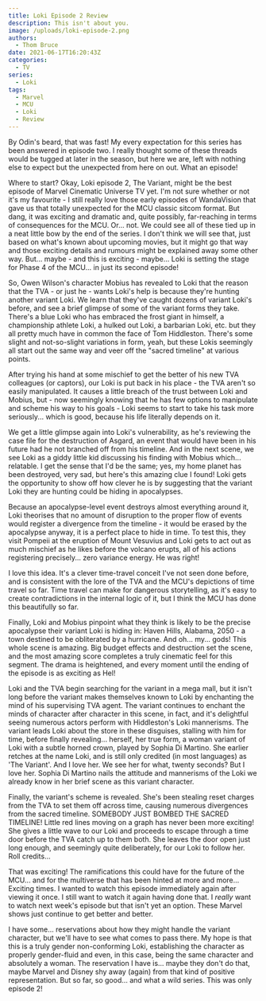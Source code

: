 ```yaml
---
title: Loki Episode 2 Review
description: This isn't about you.
image: /uploads/loki-episode-2.png
authors:
  - Thom Bruce
date: 2021-06-17T16:20:43Z
categories:
  - TV
series:
  - Loki
tags:
  - Marvel
  - MCU
  - Loki
  - Review
---
```


By Odin's beard, that was fast! My every expectation for this series has been answered in episode two. I really thought some of these threads would be tugged at later in the season, but here we are, left with nothing else to expect but the unexpected from here on out. What an episode!

<spoiler-warning>
<template>
<ul>
<li>Spoilers for Loki Episode 2</li>
<li>Potential spoilers for the rest of the season</li>
</ul>
</template>
</spoiler-warning>

Where to start? Okay, Loki episode 2, The Variant, might be the best episode of Marvel Cinematic Universe TV yet. I'm not sure whether or not it's my favourite - I still really love those early episodes of WandaVision that gave us that totally unexpected for the MCU classic sitcom format. But dang, it was exciting and dramatic and, quite possibly, far-reaching in terms of consequences for the MCU. Or... not. We could see all of these tied up in a neat little bow by the end of the series. I don't think we will see that, just based on what's known about upcoming movies, but it might go that way and those exciting details and rumours might be explained away some other way. But... maybe - and this is exciting - maybe... Loki is setting the stage for Phase 4 of the MCU... in just its second episode!

So, Owen Wilson's character Mobius has revealed to Loki that the reason that the TVA - or just he - wants Loki's help is because they're hunting another variant Loki. We learn that they've caught dozens of variant Loki's before, and see a brief glimpse of some of the variant forms they take. There's a blue Loki who has embraced the frost giant in himself, a championship athlete Loki, a hulked out Loki, a barbarian Loki, etc. but they all pretty much have in common the face of Tom Hiddleston. There's some slight and not-so-slight variations in form, yeah, but these Lokis seemingly all start out the same way and veer off the "sacred timeline" at various points.

After trying his hand at some mischief to get the better of his new TVA colleagues (or captors), our Loki is put back in his place - the TVA aren't so easily manipulated. It causes a little breach of the trust between Loki and Mobius, but - now seemingly knowing that he has few options to manipulate and scheme his way to his goals - Loki seems to start to take his task more seriously... which is good, because his life literally depends on it.

<fountain-screenplay>
<template>
MOBIUS
Let me park you at this desk and don't be afraid to really lean into this work. Here's a good trick for you: Pretend your life depends on it. I'm gonna get a snack.
</template>
</fountain-screenplay>

We get a little glimpse again into Loki's vulnerability, as he's reviewing the case file for the destruction of Asgard, an event that would have been in his future had he not branched off from his timeline. And in the next scene, we see Loki as a giddy little kid discussing his finding with Mobius which... relatable. I get the sense that I'd be the same; yes, my home planet has been destroyed, very sad, but here's this amazing clue I found! Loki gets the opportunity to show off how clever he is by suggesting that the variant Loki they are hunting could be hiding in apocalypses.

Because an apocalypse-level event destroys almost everything around it, Loki theorises that no amount of disruption to the proper flow of events would register a divergence from the timeline - it would be erased by the apocalypse anyway, it is a perfect place to hide in time. To test this, they visit Pompeii at the eruption of Mount Vesuvius and Loki gets to act out as much mischief as he likes before the volcano erupts, all of his actions registering precisely... zero variance energy. He was right!

I love this idea. It's a clever time-travel conceit I've not seen done before, and is consistent with the lore of the TVA and the MCU's depictions of time travel so far. Time travel can make for dangerous storytelling, as it's easy to create contradictions in the internal logic of it, but I think the MCU has done this beautifully so far.

Finally, Loki and Mobius pinpoint what they think is likely to be the precise apocalypse their variant Loki is hiding in: Haven Hills, Alabama, 2050 - a town destined to be obliterated by a hurricane. And oh... my... gods! This whole scene is amazing. Big budget effects and destruction set the scene, and the most amazing score completes a truly cinematic feel for this segment. The drama is heightened, and every moment until the ending of the episode is as exciting as Hel!

Loki and the TVA begin searching for the variant in a mega mall, but it isn't long before the variant makes themselves known to Loki by enchanting the mind of his supervising TVA agent. The variant continues to enchant the minds of character after character in this scene, in fact, and it's delightful seeing numerous actors perform with Hiddleston's Loki mannerisms. The variant leads Loki about the store in these disguises, stalling with him for time, before finally revealing... herself, her true form, a woman variant of Loki with a subtle horned crown, played by Sophia Di Martino. She earlier retches at the name Loki, and is still only credited (in most languages) as 'The Variant'. And I love her. We see her for what, twenty seconds? But I love her. Sophia Di Martino nails the attitude and mannerisms of the Loki we already know in her brief scene as this variant character.

<fountain-screenplay>
<template>
THE VARIANT
This isn't about you.
</template>
</fountain-screenplay>

Finally, the variant's scheme is revealed. She's been stealing reset charges from the TVA to set them off across time, causing numerous divergences from the sacred timeline. SOMEBODY JUST BOMBED THE SACRED TIMELINE! Little red lines moving on a graph has never been more exciting! She gives a little wave to our Loki and proceeds to escape through a time door before the TVA catch up to them both. She leaves the door open just long enough, and seemingly quite deliberately, for our Loki to follow her. Roll credits...

That was exciting! The ramifications this could have for the future of the MCU... and for the multiverse that has been hinted at more and more... Exciting times. I wanted to watch this episode immediately again after viewing it once. I still want to watch it again having done that. I _really_ want to watch next week's episode but that isn't yet an option. These Marvel shows just continue to get better and better.

I have some... reservations about how they might handle the variant character, but we'll have to see what comes to pass there. My hope is that this is a truly gender non-conforming Loki, establishing the character as properly gender-fluid and even, in this case, being the same character and absolutely a woman. The reservation I have is... maybe they don't do that, maybe Marvel and Disney shy away (again) from that kind of positive representation. But so far, so good... and what a wild series. This was only episode 2!